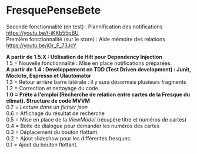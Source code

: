 # FresquePenseBete

Seconde fonctionnalité (en test) : Plannification des notifications https://youtu.be/f-iKKb55pBU <br>
Première fonctionnalité (sur le store) : Aide mémoire des relations https://youtu.be/iGr_F_73JcY <br>

**A partir de 1.5.X : Utilisation de Hilt pour Dependency Injection**<br>
1.5 = Nouvelle fonctionnalité : Mise en place notifications préparées.<br>
**A partir de 1.4 : Developpement en TDD (Test Driven development) : Junit, Mockito, Espresso et UIautomator**<br>
1.3 = Retour arrière barre latérale : il y aura désormais plusieurs fragments<br>
1.2 = Correction et nettoyage du code<br>
**1.0 = Prête à l'emploi (Recherche de relation entre cartes de la Fresque du climat). Structure de code MVVM**<br>
0.7 = *Lecture dans un fichier json*<br>
0.6 = Affichage du résultat de recherche<br>
0.5 = Mise en place de la *ViewModel* (récupère titre et numéros de cartes)<br>
0.4 = Boite de dialogue pour demander les numéros des cartes<br>
0.3 = Déplacement du bouton flottant.<br>
0.2 = Ajout slideshow pour les différentes fresques.<br>
0.1 = Ajout du bouton flottant.<br>
